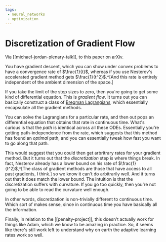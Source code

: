 ```yaml
---
tags:
 - neural_networks
 - optimization
---
```


# Discretization of Gradient Flow

Via [[michael-jordan-plenary-talk]], to this paper on [arXiv](https://arxiv.org/pdf/1905.07436.pdf).

You have gradient descent, which you can show under convex problems to have a convergence rate of $\frac{1}{t}$, whereas if you use Nesterov's accelerated gradient method gets $\frac{1}{t^2}$.^[And this rate is entirely independent of the ambient dimension of the space.]

If you take the limit of the step sizes to zero, then you're going to get some kind of differential equation. This is *gradient flow*. It turns out you can basically construct a class of [Bregman Lagrangians](https://arxiv.org/abs/1603.04245), which essentially encapsulate all the gradient methods.

You can solve the Lagrangians for a particular rate, and then out pops an differential equation that obtains that rate in continuous time. What's curious is that the *path* is identical across all these ODEs. Essentially you're getting path-independence from the rate, which suggests that this method has found an *optimal* path, and you can essentially tweak how fast you want to go along that path.

This would suggest that you could then get arbritrary rates for your gradient method. But it turns out that the *discretization* step is where things break. In fact, Nesterov already has a lower bound on his rate of $\frac{1}{t^2}$,^[The class of gradient methods are those that have access to all past gradients, I think.] so we know it can't do arbitrarily well. And it turns out that it does match the lower bound. The intuition is that the discretization suffers with curvature. If you go too quickly, then you're not going to be able to read the curvature well enough.

In other words, discretization is non-trivially different to continuous time. Which sort of makes sense, since in continuous time you have basically all the information.

Finally, in relation to the [[penalty-project]], this doesn't actually work for things like Adam, which we know to be amazing in practice. So, it seems like there's still work left to understand why on earth the adaptive learning rates work so well.